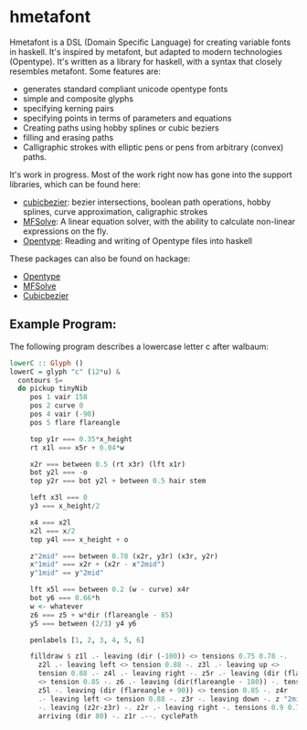 # hmetafont

Hmetafont is a DSL (Domain Specific Language) for creating variable
fonts in haskell.  It's inspired by metafont, but adapted to modern
technologies (Opentype).  It's written as a library for haskell, with
a syntax that closely resembles metafont.  Some features are:

   * generates standard compliant unicode opentype fonts
   * simple and composite glyphs
   * specifying kerning pairs
   * specifying points in terms of parameters and equations
   * Creating paths using hobby splines or cubic beziers
   * filling and erasing paths
   * Calligraphic strokes with elliptic pens or pens from arbitrary
     (convex) paths.
   
It's work in progress.  Most of the work right now has gone into the
support libraries, which can be found here:

   * [cubicbezier](https://github.com/kuribas/cubicbezier): bezier
   intersections, boolean path operations, hobby splines, curve
   approximation, caligraphic strokes
   * [MFSolve](https://github.com/kuribas/mfsolve): A linear equation
     solver, with the ability to calculate non-linear expressions on
     the fly.
   * [Opentype](https://github.com/kuribas/haskell-opentype): Reading
     and writing of Opentype files into haskell

These packages can also be found on hackage:

   * [Opentype](http://hackage.haskell.org/package/opentype)
   * [MFSolve](http://hackage.haskell.org/package/mfsolve)
   * [Cubicbezier](http://hackage.haskell.org/package/cubicbezier)

## Example Program:

The following program describes a lowercase letter c after walbaum:

```haskell
lowerC :: Glyph ()
lowerC = glyph "c" (12*u) &
  contours $=
  do pickup tinyNib
     pos 1 vair 158
     pos 2 curve 0
     pos 4 vair (-90)
     pos 5 flare flareangle

     top y1r === 0.35*x_height
     rt x1l === x5r + 0.04*w

     x2r === between 0.5 (rt x3r) (lft x1r)
     bot y2l === -o
     top y2r === bot y2l + between 0.5 hair stem

     left x3l === 0
     y3 === x_height/2

     x4 === x2l
     x2l === x/2
     top y4l === x_height + o

     z"2mid" === between 0.78 (x2r, y3r) (x3r, y2r)
     x"1mid" === x2r + (x2r - x"2mid")
     y"1mid" == y"2mid"

     lft x5l === between 0.2 (w - curve) x4r
     bot y6 === 0.66*h
	 w <- whatever
     z6 === z5 + w*dir (flareangle - 85)
     y5 === between (2/3) y4 y6

	 penlabels [1, 2, 3, 4, 5, 6]

     filldraw $ z1l .- leaving (dir (-100)) <> tensions 0.75 0.78 -.
       z2l .- leaving left <> tension 0.88 -. z3l .- leaving up <>
       tension 0.88 .- z4l .- leaving right -. z5r .- leaving (dir (flareangle - 90))
       <> tension 0.85 -. z6 .- leaving (dir(flareangle - 180)) -. tension 0.8 -.
       z5l -. leaving (dir (flareangle + 90)) <> tension 0.85 -. z4r
       .- leaving left <> tension 0.88 -. z3r -. leaving down -. z "2mid"
       -. leaving (z2r-z3r) -. z2r .- leaving right -. tensions 0.9 0.75 <>
       arriving (dir 80) -. z1r .--. cyclePath
```
